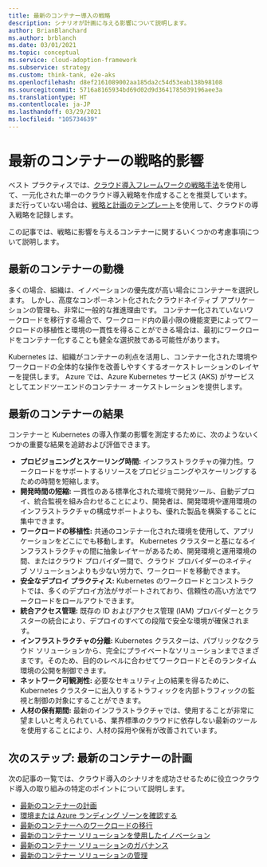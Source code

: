 ```yaml
---
title: 最新のコンテナー導入の戦略
description: シナリオが計画に与える影響について説明します。
author: BrianBlanchard
ms.author: brblanch
ms.date: 03/01/2021
ms.topic: conceptual
ms.service: cloud-adoption-framework
ms.subservice: strategy
ms.custom: think-tank, e2e-aks
ms.openlocfilehash: d8ef2161089002aa185da2c54d53eab138b98108
ms.sourcegitcommit: 5716a8165934bd69d02d9d3641785039196aee3a
ms.translationtype: HT
ms.contentlocale: ja-JP
ms.lasthandoff: 03/29/2021
ms.locfileid: "105734639"
---
```

# <a name="strategic-impact-of-modern-containers"></a>最新のコンテナーの戦略的影響

ベスト プラクティスでは、[クラウド導入フレームワークの戦略手法](../../strategy/index.md)を使用して、一元化された単一のクラウド導入戦略を作成することを推奨しています。 まだ行っていない場合は、[戦略と計画のテンプレート](https://raw.githubusercontent.com/microsoft/CloudAdoptionFramework/master/plan/cloud-adoption-framework-strategy-and-plan-template.docx)を使用して、クラウドの導入戦略を記録します。

この記事では、戦略に影響を与えるコンテナーに関するいくつかの考慮事項について説明します。

## <a name="modern-container-motivations"></a>最新のコンテナーの動機

多くの場合、組織は、イノベーションの優先度が高い場合にコンテナーを選択します。 しかし、高度なコンポーネント化されたクラウドネイティブ アプリケーションの管理も、非常に一般的な推進理由です。 コンテナー化されていないワークロードを移行する場合で、ワークロード内の最小限の機能変更によってワークロードの移植性と環境の一貫性を得ることができる場合は、最初にワークロードをコンテナー化することも健全な選択肢である可能性があります。

Kubernetes は、組織がコンテナーの利点を活用し、コンテナー化された環境やワークロードの全体的な操作を改善しやすくするオーケストレーションのレイヤーを提供します。 Azure では、Azure Kubernetes サービス (AKS) がサービスとしてエンドツーエンドのコンテナー オーケストレーションを提供します。

## <a name="modern-container-outcomes"></a>最新のコンテナーの結果

コンテナーと Kubernetes の導入作業の影響を測定するために、次のようないくつかの重要な結果を追跡および評価できます。

- **プロビジョニングとスケーリング時間:** インフラストラクチャの弾力性。ワークロードをサポートするリソースをプロビジョニングやスケーリングするための時間を短縮します。
- **開発時間の短縮:** 一貫性のある標準化された環境で開発ツール、自動デプロイ、統合監視を組み合わせることにより、開発者は、開発環境や運用環境のインフラストラクチャの構成サポートよりも、優れた製品を構築することに集中できます。
- **ワークロードの移植性:** 共通のコンテナー化された環境を使用して、アプリケーションをどこにでも移動します。 Kubernetes クラスターと基になるインフラストラクチャの間に抽象レイヤーがあるため、開発環境と運用環境の間、またはクラウド プロバイダー間で、クラウド プロバイダーのネイティブ ソリューションよりも少ない労力で、ワークロードを移動できます。
- **安全なデプロイ プラクティス:** Kubernetes のワークロードとコンストラクトでは、多くのデプロイ方法がサポートされており、信頼性の高い方法でワークロードをロールアウトできます。
- **統合アクセス管理:** 既存の ID およびアクセス管理 (IAM) プロバイダーとクラスターの統合により、デプロイのすべての段階で安全な環境が確保されます。
- **インフラストラクチャの分離:** Kubernetes クラスターは、パブリックなクラウド ソリューションから、完全にプライベートなソリューションまでさまざまです。そのため、目的のレベルに合わせてワークロードとそのランタイム環境の公開を制御できます。
- **ネットワーク可観測性:** 必要なセキュリティ上の結果を得るために、Kubernetes クラスターに出入りするトラフィックを内部トラフィックの監視と制御の対象にすることができます。
- **人材の保有期間:** 最新のインフラストラクチャでは、使用することが非常に望ましいと考えられている、業界標準のクラウドに依存しない最新のツールを使用することにより、人材の採用や保有が改善されています。

## <a name="next-step-plan-for-modern-containers"></a>次のステップ: 最新のコンテナーの計画

次の記事の一覧では、クラウド導入のシナリオを成功させるために役立つクラウド導入の取り組みの特定のポイントについて説明します。

- [最新のコンテナーの計画](./plan.md)
- [環境または Azure ランディング ゾーンを確認する](./ready.md)
- [最新のコンテナーへのワークロードの移行](./migrate.md)
- [最新のコンテナー ソリューションを使用したイノベーション](/azure/architecture/reference-architectures/containers/aks-start-here?toc=/azure/cloud-adoption-framework/toc.json&bc=/azure/cloud-adoption-framework/_bread/toc.json)
- [最新のコンテナー ソリューションのガバナンス](./govern.md)
- [最新のコンテナー ソリューションの管理](./manage.md)
